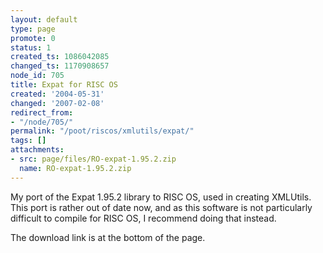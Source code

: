 ```yaml
---
layout: default
type: page
promote: 0
status: 1
created_ts: 1086042085
changed_ts: 1170908657
node_id: 705
title: Expat for RISC OS
created: '2004-05-31'
changed: '2007-02-08'
redirect_from:
- "/node/705/"
permalink: "/poot/riscos/xmlutils/expat/"
tags: []
attachments:
- src: page/files/RO-expat-1.95.2.zip
  name: RO-expat-1.95.2.zip
---
```

My port of the Expat 1.95.2 library to RISC OS, used in creating XMLUtils.  This port is rather out of date now, and as this software is not particularly difficult to compile for RISC OS, I recommend doing that instead.

The download link is at the bottom of the page.
